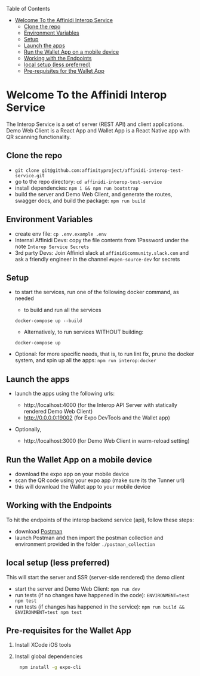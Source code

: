 Table of Contents
- [Welcome To the Affinidi Interop Service](#welcome-to-the-affinidi-interop-service)
  - [Clone the repo](#clone-the-repo)
  - [Environment Variables](#environment-variables)
  - [Setup](#setup)
  - [Launch the apps](#launch-the-apps)
  - [Run the Wallet App on a mobile device](#run-the-wallet-app-on-a-mobile-device)
  - [Working with the Endpoints](#working-with-the-endpoints)
  - [local setup (less preferred)](#local-setup-less-preferred)
  - [Pre-requisites for the Wallet App](#pre-requisites-for-the-wallet-app)



# Welcome To the Affinidi Interop Service
The Interop Service is a set of server (REST API) and client applications. Demo Web Client is a React App and Wallet App is a React Native app with QR scanning functionality. 

## Clone the repo
- `git clone git@github.com:affinityproject/affinidi-interop-test-service.git`
- go to the repo directory: `cd affinidi-interop-test-service`
- install dependencies: `npm i && npm run bootstrap`
- build the server and Demo Web Client, and generate the routes, swagger docs, and build the package: `npm run build`


## Environment Variables
- create env file: `cp .env.example .env`
- Internal Affinidi Devs: copy the file contents from 1Password under the note `Interop Service Secrets`
- 3rd party Devs: Join Affinidi slack at `affinidicommunity.slack.com` and ask a friendly engineer in the channel `#open-source-dev` for secrets

## Setup
- to start the services, run one of the following docker command, as needed
  - to build and run all the services
  ```
  docker-compose up --build
  ```
  - Alternatively, to run services WITHOUT building: 
  ```
  docker-compose up
  ```

- Optional: for more specific needs, that is, to run lint fix, prune the docker system, and spin up all the apps: `npm run interop:docker`

## Launch the apps
- launch the apps using the following urls:
  - http://localhost:4000 (for the Interop API Server with statically rendered Demo Web Client)
  - http://0.0.0.0:19002 (for Expo DevTools and the Wallet app)
  
- Optionally,
  - http://localhost:3000 (for Demo Web Client in warm-reload setting)


## Run the Wallet App on a mobile device
- download the expo app on your mobile device
- scan the QR code using your expo app (make sure its the Tunner url)
- this will download the Wallet app to your mobile device 
  

## Working with the Endpoints
To hit the endpoints of the interop backend service (api), follow these steps:
- download [Postman](https://www.postman.com/) 
- launch Postman and then import the postman collection and environment provided in the folder `./postman_collection` 


## local setup (less preferred)
This will start the server and SSR (server-side rendered) the demo client
- start the server and Demo Web Client: `npm run dev`
- run tests (if no changes have happened in the code): `ENVIRONMENT=test npm test`
- run tests (if changes has happened in the service): `npm run build && ENVIRONMENT=test npm test`

## Pre-requisites for the Wallet App

1. Install XCode iOS tools

2. Install global dependencies

```bash
	 npm install -g expo-cli
```